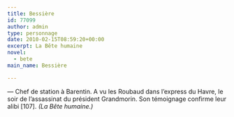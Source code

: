 ```yaml
---
title: Bessière
id: 77099
author: admin
type: personnage
date: 2010-02-15T08:59:20+00:00
excerpt: La Bête humaine
novel:
  - bete
main_name: Bessière

---
```

— Chef de station à Barentin. A vu les Roubaud dans l&rsquo;express du Havre, le soir de l&rsquo;assassinat du président Grandmorin. Son témoignage confirme leur alibi [107]. _(La Bête humaine.)_